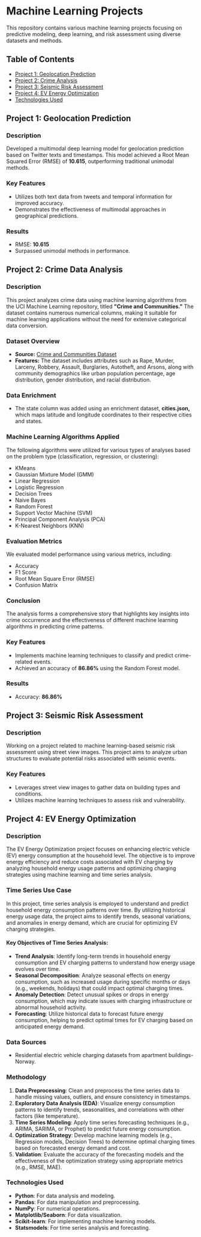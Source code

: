 # Machine Learning Projects

This repository contains various machine learning projects focusing on predictive modeling, deep learning, and risk assessment using diverse datasets and methods.

## Table of Contents

- [Project 1: Geolocation Prediction](#project-1-geolocation-prediction)
- [Project 2: Crime Analysis](#project-2-crime-analysis)
- [Project 3: Seismic Risk Assessment](#project-3-seismic-risk-assessment)
- [Project 4: EV Energy Optimization](#project-4-ev-energy-optimization)
- [Technologies Used](#technologies-used)



## Project 1: Geolocation Prediction

### Description
Developed a multimodal deep learning model for geolocation prediction based on Twitter texts and timestamps. This model achieved a Root Mean Squared Error (RMSE) of **10.615**, outperforming traditional unimodal methods.

### Key Features
- Utilizes both text data from tweets and temporal information for improved accuracy.
- Demonstrates the effectiveness of multimodal approaches in geographical predictions.

### Results
- RMSE: **10.615**
- Surpassed unimodal methods in performance.

## Project 2: Crime Data Analysis

### Description
This project analyzes crime data using machine learning algorithms from the UCI Machine Learning repository, titled **"Crime and Communities."** The dataset contains numerous numerical columns, making it suitable for machine learning applications without the need for extensive categorical data conversion.

### Dataset Overview
- **Source:** [Crime and Communities Dataset](https://www.kaggle.com/kkanda/analyzing-uci-crime-and-communities-dataset/data)
- **Features:** The dataset includes attributes such as Rape, Murder, Larceny, Robbery, Assault, Burglaries, Autotheft, and Arsons, along with community demographics like urban population percentage, age distribution, gender distribution, and racial distribution.

### Data Enrichment
- The state column was added using an enrichment dataset, **cities.json,** which maps latitude and longitude coordinates to their respective cities and states.

### Machine Learning Algorithms Applied
The following algorithms were utilized for various types of analyses based on the problem type (classification, regression, or clustering):
- KMeans
- Gaussian Mixture Model (GMM)
- Linear Regression
- Logistic Regression
- Decision Trees
- Naive Bayes
- Random Forest
- Support Vector Machine (SVM)
- Principal Component Analysis (PCA)
- K-Nearest Neighbors (KNN)

### Evaluation Metrics
We evaluated model performance using various metrics, including:
- Accuracy
- F1 Score
- Root Mean Square Error (RMSE)
- Confusion Matrix

### Conclusion
The analysis forms a comprehensive story that highlights key insights into crime occurrence and the effectiveness of different machine learning algorithms in predicting crime patterns.

### Key Features
- Implements machine learning techniques to classify and predict crime-related events.
- Achieved an accuracy of **86.86%** using the Random Forest model.

### Results
- Accuracy: **86.86%**

## Project 3: Seismic Risk Assessment

### Description
Working on a project related to machine learning-based seismic risk assessment using street view images. This project aims to analyze urban structures to evaluate potential risks associated with seismic events.

### Key Features
- Leverages street view images to gather data on building types and conditions.
- Utilizes machine learning techniques to assess risk and vulnerability.

## Project 4: EV Energy Optimization

### Description
The EV Energy Optimization project focuses on enhancing electric vehicle (EV) energy consumption at the household level. The objective is to improve energy efficiency and reduce costs associated with EV charging by analyzing household energy usage patterns and optimizing charging strategies using machine learning and time series analysis.

### Time Series Use Case
In this project, time series analysis is employed to understand and predict household energy consumption patterns over time. By utilizing historical energy usage data, the project aims to identify trends, seasonal variations, and anomalies in energy demand, which are crucial for optimizing EV charging strategies.

#### Key Objectives of Time Series Analysis:
- **Trend Analysis**: Identify long-term trends in household energy consumption and EV charging patterns to understand how energy usage evolves over time.
- **Seasonal Decomposition**: Analyze seasonal effects on energy consumption, such as increased usage during specific months or days (e.g., weekends, holidays) that could impact optimal charging times.
- **Anomaly Detection**: Detect unusual spikes or drops in energy consumption, which may indicate issues with charging infrastructure or abnormal household activity.
- **Forecasting**: Utilize historical data to forecast future energy consumption, helping to predict optimal times for EV charging based on anticipated energy demand.

### Data Sources
- Residential electric vehicle charging datasets from apartment buildings- Norway.


### Methodology
1. **Data Preprocessing**: Clean and preprocess the time series data to handle missing values, outliers, and ensure consistency in timestamps.
2. **Exploratory Data Analysis (EDA)**: Visualize energy consumption patterns to identify trends, seasonalities, and correlations with other factors (like temperature).
3. **Time Series Modeling**: Apply time series forecasting techniques (e.g., ARIMA, SARIMA, or Prophet) to predict future energy consumption.
4. **Optimization Strategy**: Develop machine learning models (e.g., Regression models, Decision Trees) to determine optimal charging times based on forecasted energy demand and cost.
5. **Validation**: Evaluate the accuracy of the forecasting models and the effectiveness of the optimization strategy using appropriate metrics (e.g., RMSE, MAE).

### Technologies Used
- **Python**: For data analysis and modeling.
- **Pandas**: For data manipulation and preprocessing.
- **NumPy**: For numerical operations.
- **Matplotlib/Seaborn**: For data visualization.
- **Scikit-learn**: For implementing machine learning models.
- **Statsmodels**: For time series analysis and forecasting.






